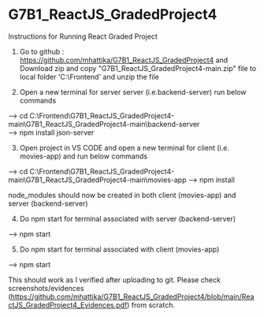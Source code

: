 # G7B1_ReactJS_GradedProject4

Instructions for Running React Graded Project

1. Go to github : https://github.com/mhattika/G7B1_ReactJS_GradedProject4
 and Download zip and copy "G7B1_ReactJS_GradedProject4-main.zip" file to local folder 'C:\Frontend'
 and unzip the file

2. Open a new terminal for server  server (i.e.backend-server) run below commands

 --> cd C:\Frontend\G7B1_ReactJS_GradedProject4-main\G7B1_ReactJS_GradedProject4-main\backend-server                  
 --> npm install json-server

3. Open project in VS CODE and open a new terminal for client (i.e. movies-app) and run below commands

  --> cd C:\Frontend\G7B1_ReactJS_GradedProject4-main\G7B1_ReactJS_GradedProject4-main\movies-app
  --> npm install 

node_modules should now be created in both client (movies-app) and server (backend-server) 

4. Do npm start for terminal associated with server (backend-server)

 --> npm start

5. Do npm start for terminal associated with client (movies-app)

 --> npm start

This should work as I verified after uploading to git. Please check screenshots/evidences (https://github.com/mhattika/G7B1_ReactJS_GradedProject4/blob/main/ReactJS_GradedProject4_Evidences.pdf) from scratch.
